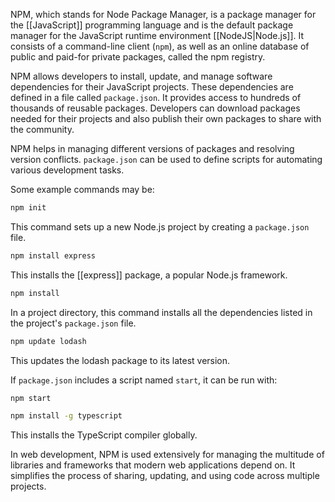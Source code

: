 NPM, which stands for Node Package Manager, is a package manager for the [[JavaScript]] programming language and is the default package manager for the JavaScript runtime environment [[NodeJS|Node.js]]. It consists of a command-line client (`npm`), as well as an online database of public and paid-for private packages, called the npm registry.

NPM allows developers to install, update, and manage software dependencies for their JavaScript projects. These dependencies are defined in a file called `package.json`. It provides access to hundreds of thousands of reusable packages. Developers can download packages needed for their projects and also publish their own packages to share with the community.

NPM helps in managing different versions of packages and resolving version conflicts. `package.json` can be used to define scripts for automating various development tasks.

Some example commands may be:

```bash
npm init
```

This command sets up a new Node.js project by creating a `package.json` file.

```bash
npm install express
```

This installs the [[express]] package, a popular Node.js framework.

```bash
npm install
```

In a project directory, this command installs all the dependencies listed in the project's `package.json` file.

```bash
npm update lodash
```

This updates the lodash package to its latest version.

If `package.json` includes a script named `start`, it can be run with:

```bash
npm start
```

```bash
npm install -g typescript
```

This installs the TypeScript compiler globally.

In web development, NPM is used extensively for managing the multitude of libraries and frameworks that modern web applications depend on. It simplifies the process of sharing, updating, and using code across multiple projects.